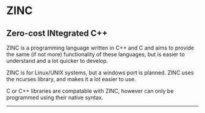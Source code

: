 # ZINC
Zero-cost INtegrated C++
--------------------------------------------------------

ZINC is a programming language written in C++ and C and aims to provide the same (if not more) functionality of these languages, but is easier to understand and a lot quicker to develop.

ZINC is for Linux/UNIX systems, but a windows port is planned. ZINC uses the ncurses library, and makes it a lot easier to use. 

C or C++ libraries are compatable with ZINC, however can only be programmed using their native syntax.

--------------------------------------------------------
